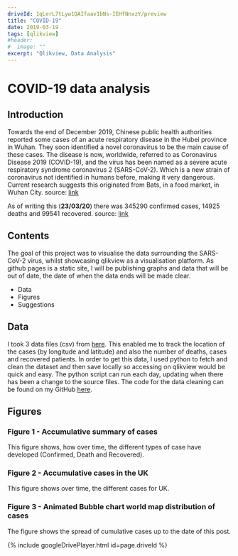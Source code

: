 ```yaml
---
driveId: 1qLerL7tLyw1QAIfaav1bNs-IEHfNnxzY/preview
title: "COVID-19"
date: 2019-03-19
tags: [qlikview]
#header:
#  image: ""
excerpt: "Qlikview, Data Analysis"
---
```


# COVID-19 data analysis

## Introduction
Towards the end of December 2019, Chinese public health authorities reported some cases of an acute respiratory disease in the Hubei province in Wuhan. They soon identified a novel coronavirus to be the main cause of these cases. The disease is now, worldwide, referred to as Coronavirus Disease 2019 (COVID-19), and the virus has been named as a severe acute respiratory syndrome coronavirus 2 (SARS-CoV-2). Which is a new strain of coronavirus not identified in humans before, making it very dangerous. Current research suggests this originated from Bats, in a food market, in Wuhan City.
source: [link](https://www.ecdc.europa.eu/en/novel-coronavirus-china)

As of writing this (**23/03/20**) there was 345290 confirmed cases, 14925 deaths and 99541 recovered.
source: [link](https://www.worldometers.info/coronavirus/)

## Contents
The goal of this project was to visualise the data surrounding the SARS-CoV-2 virus, whilst showcasing qlikview as a visualisation platform.
As github pages is a static site, I will be publishing graphs and data that will be out of date, the date of when the data ends will be made clear.
+ Data
+ Figures
+ Suggestions

## Data
I took 3 data files (csv) from [here](https://data.humdata.org/dataset/novel-coronavirus-2019-ncov-cases). This enabled me to track the location of the cases (by longitude and latitude) and also the number of deaths, cases and recovered patients.
In order to get this data, I used python to fetch and clean the dataset and then save locally so accessing on qlikview would be quick and easy. The python script can run each day, updating when there has been a change to the source files. The code for the data cleaning can be found on my GitHub [here](https://github.com/dilfyg/COVID-19-GitHub/blob/master/data-cleaning.py).

## Figures

### Figure 1 - Accumulative summary of cases
This figure shows, how over time, the different types of case have developed (Confirmed, Death and Recovered).

### Figure 2 - Accumulative cases in the UK
This figure shows over time, the different cases for UK.

### Figure 3 - Animated Bubble chart world map distribution of cases
The figure shows the spread of cumulative cases up to the date of this post.

{% include googleDrivePlayer.html id=page.driveId %}
